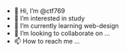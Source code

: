 - 👋 Hi, I’m @ctf769
- 👀 I’m interested in study
- 🌱 I’m currently learning web-design
- 💞️ I’m looking to collaborate on ...
- 📫 How to reach me ...

<!---
ctf769/ctf769 is a ✨ special ✨ repository because its `README.md` (this file) appears on your GitHub profile.
You can click the Preview link to take a look at your changes.
--->
